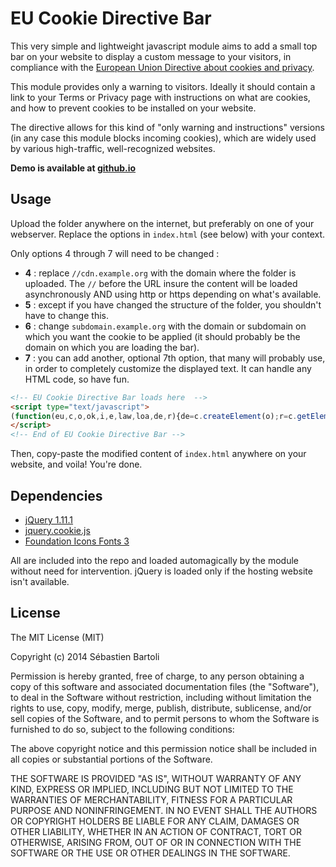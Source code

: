 # EU Cookie Directive Bar

This very simple and lightweight javascript module aims to add a small top bar on your website to display a custom message to your visitors, in compliance with the [European Union Directive about cookies and privacy](http://ec.europa.eu/ipg/basics/legal/cookies/index_en.htm).

This module provides only a warning to visitors. Ideally it should contain a link to your Terms or Privacy page with instructions on what are cookies, and how to prevent cookies to be installed on your website. 

The directive allows for this kind of "only warning and instructions" versions (in any case this module blocks incoming cookies), which are widely used by various high-traffic, well-recognized websites.

**Demo is available at [github.io](http://sebastien-bartoli.github.io/eu-cookie/)**

## Usage

Upload the folder anywhere on the internet, but preferably on one of your webserver. Replace the options in `index.html` (see below) with your context. 

Only options 4 through 7 will need to be changed : 

- **4** : replace `//cdn.example.org` with the domain where the folder is uploaded. The `//` before the URL insure the content will be loaded asynchronously AND using http or https depending on what's available.
- **5** : except if you have changed the structure of the folder, you shouldn't have to change this.
- **6** : change `subdomain.example.org` with the domain or subdomain on which you want the cookie to be applied (it should probably be the domain on which you are loading the bar).
- **7** : you can add another, optional 7th option, that many will probably use, in order to completely customize the displayed text. It can handle any HTML code, so have fun.

```HTML
<!-- EU Cookie Directive Bar loads here  -->
<script type="text/javascript">
(function(eu,c,o,ok,i,e,law,loa,de,r){de=c.createElement(o);r=c.getElementsByTagName(o)[0];de.async=1;de.src=ok+i;r.parentNode.insertBefore(de,r);eu.cmDomain=e;eu.cmCDN=ok;eu.cmTextContent=law})(window,document,'script','//cdn.example.org/','/js/cookie-manager.js','subdomain.example.org');
</script>
<!-- End of EU Cookie Directive Bar -->
```

Then, copy-paste the modified content of `index.html` anywhere on your website, and voila! You're done.

## Dependencies

- [jQuery 1.11.1](http://jquery.com)
- [jquery.cookie.js](https://github.com/carhartl/jquery-cookie)
- [Foundation Icons Fonts 3](http://zurb.com/playground/foundation-icon-fonts-3)

All are included into the repo and loaded automagically by the module without need for intervention. jQuery is loaded only if the hosting website isn't available.

## License

The MIT License (MIT)

Copyright (c) 2014 Sébastien Bartoli

Permission is hereby granted, free of charge, to any person obtaining a copy
of this software and associated documentation files (the "Software"), to deal
in the Software without restriction, including without limitation the rights
to use, copy, modify, merge, publish, distribute, sublicense, and/or sell
copies of the Software, and to permit persons to whom the Software is
furnished to do so, subject to the following conditions:

The above copyright notice and this permission notice shall be included in all
copies or substantial portions of the Software.

THE SOFTWARE IS PROVIDED "AS IS", WITHOUT WARRANTY OF ANY KIND, EXPRESS OR
IMPLIED, INCLUDING BUT NOT LIMITED TO THE WARRANTIES OF MERCHANTABILITY,
FITNESS FOR A PARTICULAR PURPOSE AND NONINFRINGEMENT. IN NO EVENT SHALL THE
AUTHORS OR COPYRIGHT HOLDERS BE LIABLE FOR ANY CLAIM, DAMAGES OR OTHER
LIABILITY, WHETHER IN AN ACTION OF CONTRACT, TORT OR OTHERWISE, ARISING FROM,
OUT OF OR IN CONNECTION WITH THE SOFTWARE OR THE USE OR OTHER DEALINGS IN THE
SOFTWARE.
